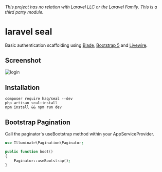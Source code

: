 ###### This project has no relation with Laravel LLC or the Laravel Family. This is a third party module.

# laravel seal
Basic authentication scaffolding using [Blade](https://laravel.com/docs/8.x/blade), [Bootstrap 5](https://v5.getbootstrap.com/) and [Livewire](https://laravel-livewire.com/).

## Screenshot
![login](https://i.imgur.com/APsKWlU.jpg)

## Installation
```
composer require haq/seal --dev
php artisan seal:install
npm install && npm run dev
```

## Bootstrap Pagination
Call the paginator's useBootstrap method within your AppServiceProvider.
```php
use Illuminate\Pagination\Paginator;

public function boot()
{
    Paginator::useBootstrap();
}
```

